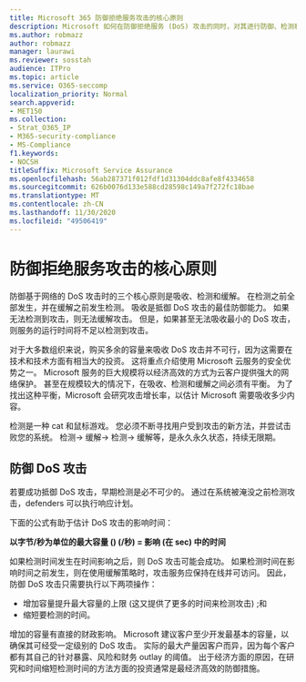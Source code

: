 ```yaml
---
title: Microsoft 365 防御拒绝服务攻击的核心原则
description: Microsoft 如何在防御拒绝服务 (DoS) 攻击的同时，对其进行防御、检测和缓解的核心原则的利用。
ms.author: robmazz
author: robmazz
manager: laurawi
ms.reviewer: sosstah
audience: ITPro
ms.topic: article
ms.service: O365-seccomp
localization_priority: Normal
search.appverid:
- MET150
ms.collection:
- Strat_O365_IP
- M365-security-compliance
- MS-Compliance
f1.keywords:
- NOCSH
titleSuffix: Microsoft Service Assurance
ms.openlocfilehash: 56ab287371f012fdf1d31304ddc8afe8f4334658
ms.sourcegitcommit: 626b0076d133e588cd28598c149a7f272fc18bae
ms.translationtype: MT
ms.contentlocale: zh-CN
ms.lasthandoff: 11/30/2020
ms.locfileid: "49506419"
---
```

# <a name="core-principles-of-defense-against-denial-of-service-attacks"></a>防御拒绝服务攻击的核心原则

防御基于网络的 DoS 攻击时的三个核心原则是吸收、检测和缓解。 在检测之前全部发生，并在缓解之前发生检测。 吸收是抵御 DoS 攻击的最佳防御能力。 如果无法检测到攻击，则无法缓解攻击。 但是，如果甚至无法吸收最小的 DoS 攻击，则服务的运行时间将不足以检测到攻击。

对于大多数组织来说，购买多余的容量来吸收 DoS 攻击并不可行，因为这需要在技术和技术方面有相当大的投资。 这将重点介绍使用 Microsoft 云服务的安全优势之一。 Microsoft 服务的巨大规模将以经济高效的方式为云客户提供强大的网络保护。 甚至在规模较大的情况下，在吸收、检测和缓解之间必须有平衡。 为了找出这种平衡，Microsoft 会研究攻击增长率，以估计 Microsoft 需要吸收多少内容。

检测是一种 cat 和鼠标游戏。 您必须不断寻找用户受到攻击的新方法，并尝试击败您的系统。 检测-> 缓解-> 检测-> 缓解等，是永久永久状态，持续无限期。

## <a name="defending-against-dos-attacks"></a>防御 DoS 攻击

若要成功抵御 DoS 攻击，早期检测是必不可少的。 通过在系统被淹没之前检测攻击，defenders 可以执行响应计划。

下面的公式有助于估计 DoS 攻击的影响时间：

   **以字节/秒为单位的最大容量 ()  (/秒) = 影响 (在 sec) 中的时间**

如果检测时间发生在时间影响之后，则 DoS 攻击可能会成功。 如果检测时间在影响时间之前发生，则在使用缓解策略时，攻击服务应保持在线并可访问。 因此，防御 DoS 攻击只需要执行以下两项操作：

- 增加容量提升最大容量的上限 (这又提供了更多的时间来检测攻击) ;和
- 缩短要检测的时间。

增加的容量有直接的财政影响。 Microsoft 建议客户至少开发最基本的容量，以确保其可经受一定级别的 DoS 攻击。 实际的最大产量因客户而异，因为每个客户都有其自己的针对暴露、风险和财务 outlay 的阈值。 出于经济方面的原因，在研究和时间缩短检测时间的方法方面的投资通常是最经济高效的防御措施。
